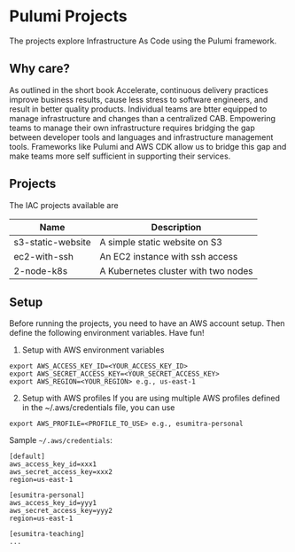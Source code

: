 # Pulumi Projects
The projects explore Infrastructure As Code using the Pulumi framework.

## Why care? 
As outlined in the short  book Accelerate, continuous delivery practices improve business results, cause less stress to software engineers, and result in better quality products. Individual teams are btter equipped to manage infrastructure and changes than a centralized CAB. Empowering teams to manage their own infrastructure requires bridging the gap between developer tools and languages and infrastructure management tools. Frameworks like Pulumi and AWS CDK allow us to bridge this gap and make teams more self sufficient in supporting their services.

## Projects
The IAC projects available are

| Name  | Description |
| ------------- | ------------- |
| s3-static-website  | A simple static website on S3  |
| ec2-with-ssh  | An EC2 instance with ssh access  |
| 2-node-k8s| A Kubernetes cluster with two nodes |


## Setup
Before running the projects, you need to have an AWS account setup. Then define the following environment variables. Have fun!

1. Setup with AWS environment variables
```
export AWS_ACCESS_KEY_ID=<YOUR_ACCESS_KEY_ID>
export AWS_SECRET_ACCESS_KEY=<YOUR_SECRET_ACCESS_KEY>
export AWS_REGION=<YOUR_REGION> e.g., us-east-1
```

2. Setup with AWS profiles
If you are using multiple AWS profiles defined in the ~/.aws/credentials file, you can use

```
export AWS_PROFILE=<PROFILE_TO_USE> e.g., esumitra-personal
```

Sample `~/.aws/credentials`:

```
[default]
aws_access_key_id=xxx1
aws_secret_access_key=xxx2
region=us-east-1

[esumitra-personal]
aws_access_key_id=yyy1
aws_secret_access_key=yyy2
region=us-east-1

[esumitra-teaching]
...
```
